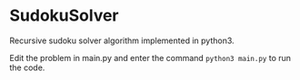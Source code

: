 # SudokuSolver 

Recursive sudoku solver algorithm implemented in python3.

Edit the problem in main.py and enter the command `python3 main.py` to run the code.